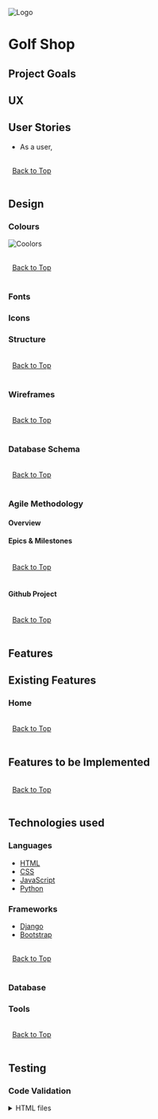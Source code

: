 ![Logo]()

# Golf Shop

## Project Goals




## UX

## User Stories

-  As a user, 

\
&nbsp;
[Back to Top](#table-of-contents)
\
&nbsp;

## Design

### Colours 

![Coolors]()



\
&nbsp;
[Back to Top](#table-of-contents)
\
&nbsp;

### Fonts

### Icons

### Structure



\
&nbsp;
[Back to Top](#table-of-contents)
\
&nbsp;

### Wireframes



\
&nbsp;
[Back to Top](#table-of-contents)
\
&nbsp;

### Database Schema

\
&nbsp;
[Back to Top](#table-of-contents)
\
&nbsp;
    
### Agile Methodology

#### Overview


#### Epics & Milestones


\
&nbsp;
[Back to Top](#table-of-contents)
\
&nbsp;

#### Github Project


\
&nbsp;
[Back to Top](#table-of-contents)
\
&nbsp;

## Features

## Existing Features

### Home


\
&nbsp;
[Back to Top](#table-of-contents)
\
&nbsp;


## Features to be Implemented



\
&nbsp;
[Back to Top](#table-of-contents)
\
&nbsp;

## Technologies used

### Languages

- [HTML](https://en.wikipedia.org/wiki/HTML "HTML") 
- [CSS](https://en.wikipedia.org/wiki/CSS "CSS")
- [JavaScript](https://en.wikipedia.org/wiki/JavaScript "JS")
- [Python](https://en.wikipedia.org/wiki/Python_(programming_language) "Python")

### Frameworks

- [Django](https://en.wikipedia.org/wiki/Django_(web_framework) "Django")
- [Bootstrap](https://en.wikipedia.org/wiki/Bootstrap_(front-end_framework) "Bootstrap")

\
&nbsp;
[Back to Top](#table-of-contents)
\
&nbsp;

### Database



### Tools




\
&nbsp;
[Back to Top](#table-of-contents)
\
&nbsp;

## Testing

### Code Validation

<details><summary>HTML files</summary>

- Home page

    ![Home]()


<details><summary>CSS file</summary>

- style.css file

    ![CSS]()

</details>

<br>

<details><summary>JavaScript file</summary>

- script.js

    ![JS]()

</details>

<br>

<details><summary>Python files</summary>

- model.py

    ![Model]()

- views.py

    ![Views]()

- forms.py

    ![Forms]()

- urls.py

    ![Urls]()

- admin.py

    ![Admin]()

- settings.py

    ![Settings]()

</details>
   
\
&nbsp;
[Back to Top](#table-of-contents)
\
&nbsp;

### Lighthouse


### Features Testing

- Home Page 

    |Items being tested|Actions taken to test|Expected result|Outcome|
    |---|---|---|---|
  
    
\
&nbsp;
[Back to Top](#table-of-contents)
\
&nbsp;
        
### User Stories Testing

- Table of User Story Testing.

    |User Story|Testing|Result|
    |---|---|---|
    |As a user, ||:white_check_mark:|
    
\
&nbsp;
[Back to Top](#table-of-contents)
\
&nbsp;

### Responsiveness

\
&nbsp;
[Back to Top](#table-of-contents)
\
&nbsp;

### Browser Compatibility


\
&nbsp;
[Back to Top](#table-of-contents)
\
&nbsp;

### Bugs

### Unfixed Bugs


\
&nbsp;
[Back to Top](#table-of-contents)
\
&nbsp;

## Deployment

### Heroku

The site was deployed using Heroku following the steps below:

- Create a list of requirements using the following command in the terminal (`pip3 freeze > requirements.txt`).

- Heroku searches for this exact file name as it builds the project. This file contains the list of the packages installed during project development which are called dependencies. We need Heroku to install these dependecies as well in order for the project to run. 

- A **Procfile** is required to allow Heroku deployment to be properly configured to a gunicorn web app.

- In settings.py file configure the ALLOWED_HOSTS list with **heroku.com**.

- All environment variables in the env.py which gitignored on the repo must be configured correctly with the database details and secret keys.

- Activate your Heroku Student Pack account at the following link: [Heroku for Students]( https://www.heroku.com/github-students).

- From Heroku Dashboard click on **Create New App**, enter name of app, choose your region and then click **Create App**.

- Click on the **Settings** tab of the newly created app.

- Go to **Config Vars** section and enter the required hidden variables like database details and secret keys.

- Click on **Deploy** tab at top of screen.

- In **Deployment method** section selct **GitHub** and confirm by clicking **Connect to GitHub**.

- Serach for your GitHub repository name, once found click **Connect**.

- Scroll down on page and select either **Enable Automatic Deploys** which will rebuild your app every time you push a new change to GitHub or **Deploy Branch** which is a manual deployment so has to be selected after each change pushed to GitHub.

- Once app is built you can click on **Open app** at top of page which will open app on new page where you can copy URL.

\
&nbsp;
[Back to Top](#table-of-contents)
\
&nbsp;

### Fork

To make a copy of a repository or to fork it using Github follow below steps:

- Go to **Github repository** to be copied.
- Click on the **Fork** button in upper right corner of page to copy.

### Clone

To copy the repository to your local machine in Github follow steps below:

- Go to **Github repository** to be cloned.
- Click on the **Code** button above the list of files.
- Select to clone using either  **HTTPS**, **SSH**, or **Github CLI** and click the **copy** button to copy the URL to clipboard.
- Open **Git Bash**.
- Change the current working directory to the one where you want the cloned directory.
- Type **git clone** and paste the URL from the clipboard. 
- Press **Enter** to create your local clone.

### Run Locally

- Go to the **GitHub repository**.
- Locate the green **Code** button above the list of files and click it.
- From the dropdown menu select **download Zip**.
- **Download** and open the zip file to run in an editor.
- Create an **env.py** file and input the environment variables
- Ensure **PostgreSQL** is installed on your computer and ports are open
- Create a virtual environment for installing the **python modules** in the pip file.
- Run python **makemigrations, migrate and runserver**.

\
&nbsp;
[Back to Top](#table-of-contents)
\
&nbsp;

## Credits

My mentor For help and advice:

- [Simen Daehlin](https://github.com/Eventyret "Simen Daehlin")




\
&nbsp;
[Back to Top](#table-of-contents)
\
&nbsp;